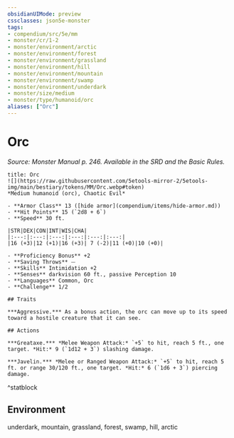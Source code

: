```yaml
---
obsidianUIMode: preview
cssclasses: json5e-monster
tags:
- compendium/src/5e/mm
- monster/cr/1-2
- monster/environment/arctic
- monster/environment/forest
- monster/environment/grassland
- monster/environment/hill
- monster/environment/mountain
- monster/environment/swamp
- monster/environment/underdark
- monster/size/medium
- monster/type/humanoid/orc
aliases: ["Orc"]
---
```

# Orc
*Source: Monster Manual p. 246. Available in the SRD and the Basic Rules.*  

```ad-statblock
title: Orc
![](https://raw.githubusercontent.com/5etools-mirror-2/5etools-img/main/bestiary/tokens/MM/Orc.webp#token)
*Medium humanoid (orc), Chaotic Evil*

- **Armor Class** 13 ([hide armor](compendium/items/hide-armor.md))
- **Hit Points** 15 (`2d8 + 6`)
- **Speed** 30 ft.

|STR|DEX|CON|INT|WIS|CHA|
|:---:|:---:|:---:|:---:|:---:|:---:|
|16 (+3)|12 (+1)|16 (+3)| 7 (-2)|11 (+0)|10 (+0)|

- **Proficiency Bonus** +2
- **Saving Throws** ⏤
- **Skills** Intimidation +2
- **Senses** darkvision 60 ft., passive Perception 10
- **Languages** Common, Orc
- **Challenge** 1/2

## Traits

***Aggressive.*** As a bonus action, the orc can move up to its speed toward a hostile creature that it can see.

## Actions

***Greataxe.*** *Melee Weapon Attack:* `+5` to hit, reach 5 ft., one target. *Hit:* 9 (`1d12 + 3`) slashing damage.

***Javelin.*** *Melee or Ranged Weapon Attack:* `+5` to hit, reach 5 ft. or range 30/120 ft., one target. *Hit:* 6 (`1d6 + 3`) piercing damage.
```
^statblock

## Environment

underdark, mountain, grassland, forest, swamp, hill, arctic